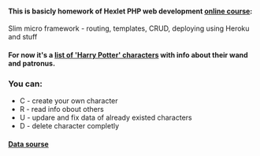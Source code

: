 #### This is basicly homework of Hexlet PHP web development [online course](https://ru.hexlet.io/courses/php-mvc):
Slim micro framework - routing, templates, CRUD, deploying using Heroku and stuff

#### For now it's a [list of 'Harry Potter' characters](https://arcane-savannah-96907.herokuapp.com/users) with info about their wand and patronus.

### You can:

* С - сreate your own character
* R - read info obout others
* U - updare and fix data of already existed characters
* D - delete character completly

#### [Data sourse](https://www.kaggle.com/gulsahdemiryurek/harry-potter-dataset#Characters.csv)
